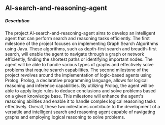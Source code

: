 ## AI-search-and-reasoning-agent

##### Description
The project AI-search-and-reasoning-agent aims to develop an intelligent agent that can perform search and reasoning tasks efficiently. The first milestone of the project focuses on implementing Graph Search Algorithms using Java. These algorithms, such as depth-first search and breadth-first search, will enable the agent to navigate through a graph or network efficiently, finding the shortest paths or identifying important nodes. The agent will be able to handle various types of graphs and effectively solve problems that require search capabilities. The second milestone of the project revolves around the implementation of logic-based agents using Prolog. Prolog, a declarative programming language, allows for logical reasoning and inference capabilities. By utilizing Prolog, the agent will be able to apply logic rules to deduce conclusions and solve problems based on a given knowledge base. This milestone will enhance the agent's reasoning abilities and enable it to handle complex logical reasoning tasks effectively. Overall, these two milestones contribute to the development of a versatile and intelligent search and reasoning agent capable of navigating graphs and employing logical reasoning to solve problems.
